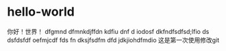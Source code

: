 # hello-world
你好！世界！
dfgmnd dfmnkdjffdn kdfiu dnf d  iodosf
dkfndfsdfsd;lfio ds dsfdsfdf oefmjcdf fds
fn dksjfsdfm dfd
jdkjiohdfmdio
这是第一次使用修改git
